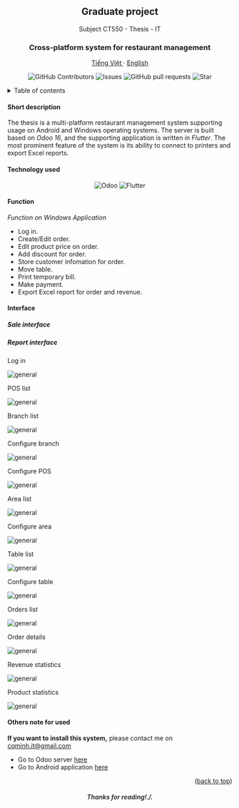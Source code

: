<a id="readme-top"></a>
<div align="center">
  <h2 align="center">Graduate project</h2>

  <p align="center">
    Subject CT550 - Thesis - IT
  </p>
  <h3 align="center">
    Cross-platform system for restaurant management
  </h3>
  <p align="center">
    <a href="/README.md">Tiếng Việt </a>
    ·
    <a href="/docs/readme_en.md">English</a>
  </p>
  <p align="center">
    <img alt="GitHub Contributors" src="https://img.shields.io/github/contributors/cqminh/RestaurantPOS_WinApp" />
    <img alt="Issues" src="https://img.shields.io/github/issues/cqminh/RestaurantPOS_WinApp?color=0088ff" />
    <img alt="GitHub pull requests" src="https://img.shields.io/github/issues-pr/cqminh/RestaurantPOS_WinApp" />
    <img alt="Star" src="https://img.shields.io/github/stars/cqminh/RestaurantPOS_WinApp" />
  </p>
</div>

<details>
  <summary>Table of contents</summary>
  <ol>
    <li><a href="#short-description">Short description</a></li>
    <li><a href="#technology-used">Technology used</a></li>
    <li>
      <a href="#function">Function</a>
    </li>
    <li>
      <a href="#interface">Interface</a>
    </li>
    <li><a href="#others-note-for-used">Others note for used</a></li>
  </ol>
</details>

#### Short description
The thesis is a multi-platform restaurant management system supporting usage on Android and Windows operating systems. The server is built based on *Odoo 16*, and the supporting application is written in *Flutter*. The most prominent feature of the system is its ability to connect to printers and export Excel reports.

#### Technology used
<div align="center">
  <p align="center">
    <img alt="Odoo" src="https://img.shields.io/badge/Odoo-9B4686?logo=odoo&logoColor=white" />
    <img alt="Flutter" src="https://img.shields.io/badge/Flutter-59C7F8?logo=flutter&logoColor=white" />
  </p>
</div>

#### Function
*Function on Windows Application*
- Log in.
- Create/Edit order.
- Edit product price on order.
- Add discount for order.
- Store customer infomation for order.
- Move table.
- Print temporary bill.
- Make payment.
- Export Excel report for order and revenue.

#### Interface
##### Sale interface
##### Report interface

Log in

![general](/screenshot/ss1.png)

POS list

![general](/screenshot/ss2.png)

Branch list

![general](/screenshot/ss3.png)

Configure branch

![general](/screenshot/ss4.png)

Configure POS

![general](/screenshot/ss5.png)

Area list

![general](/screenshot/ss6.png)

Configure area

![general](/screenshot/ss7.png)

Table list

![general](/screenshot/ss8.png)

Configure table

![general](/screenshot/ss9.png)

Orders list

![general](/screenshot/ss10.png)

Order details

![general](/screenshot/ss11.png)

Revenue statistics

![general](/screenshot/ss12.png)

Product statistics

![general](/screenshot/ss13.png)

#### Others note for used
**If you want to install this system,** please contact me on [cqminh.it@gmail.com](mailto:cqminh.it@gmail.com)
- Go to Odoo server [here](https://github.com/cqminh/RestaurantPOS_OdooServer.git)
- Go to Android application [here](https://github.com/cqminh/RestaurantPOS_AndrApp.git)


<p align="right">(<a href="#readme-top">back to top</a>)</p>

<h6 align="center" style="font-weight: 600;">Thanks for reading!./.</h6>